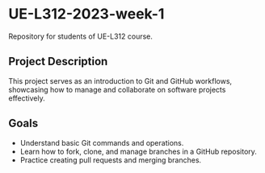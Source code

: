# UE-L312-2023-week-1

Repository for students of UE-L312 course.

## Project Description

This project serves as an introduction to Git and GitHub workflows, showcasing how to manage and collaborate on software projects effectively.

## Goals

- Understand basic Git commands and operations.
- Learn how to fork, clone, and manage branches in a GitHub repository.
- Practice creating pull requests and merging branches.